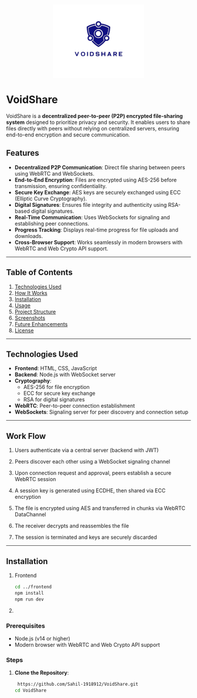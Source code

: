 <div align="center">
    <img src="voidshare_logo.png" alt="Skribix Logo" width="250">
</div>

# VoidShare

VoidShare is a **decentralized peer-to-peer (P2P) encrypted file-sharing system** designed to prioritize privacy and security. It enables users to share files directly with peers without relying on centralized servers, ensuring end-to-end encryption and secure communication.

## Features

- **Decentralized P2P Communication**: Direct file sharing between peers using WebRTC and WebSockets.
- **End-to-End Encryption**: Files are encrypted using AES-256 before transmission, ensuring confidentiality.
- **Secure Key Exchange**: AES keys are securely exchanged using ECC (Elliptic Curve Cryptography).
- **Digital Signatures**: Ensures file integrity and authenticity using RSA-based digital signatures.
- **Real-Time Communication**: Uses WebSockets for signaling and establishing peer connections.
- **Progress Tracking**: Displays real-time progress for file uploads and downloads.
- **Cross-Browser Support**: Works seamlessly in modern browsers with WebRTC and Web Crypto API support.

---

## Table of Contents

1. [Technologies Used](#technologies-used)
2. [How It Works](#how-it-works)
3. [Installation](#installation)
4. [Usage](#usage)
5. [Project Structure](#project-structure)
6. [Screenshots](#screenshots)
7. [Future Enhancements](#future-enhancements)
8. [License](#license)

---

## Technologies Used

- **Frontend**: HTML, CSS, JavaScript
- **Backend**: Node.js with WebSocket server
- **Cryptography**:
  - AES-256 for file encryption
  - ECC for secure key exchange
  - RSA for digital signatures
- **WebRTC**: Peer-to-peer connection establishment
- **WebSockets**: Signaling server for peer discovery and connection setup

---

## Work Flow

1. Users authenticate via a central server (backend with JWT)

2. Peers discover each other using a WebSocket signaling channel

3. Upon connection request and approval, peers establish a secure WebRTC session

4. A session key is generated using ECDHE, then shared via ECC encryption

5. The file is encrypted using AES and transferred in chunks via WebRTC DataChannel

6. The receiver decrypts and reassembles the file

7. The session is terminated and keys are securely discarded
---

## Installation
1. Frontend 
    ```bash
    cd ../frontend
    npm install
    npm run dev
    ```
2. 

### Prerequisites

- Node.js (v14 or higher)
- Modern browser with WebRTC and Web Crypto API support

### Steps

1. **Clone the Repository**:
   ```bash
    https://github.com/Sahil-1918912/VoidShare.git
   cd VoidShare
